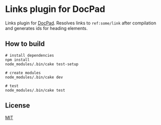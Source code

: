 # Links plugin for DocPad

Links plugin for [DocPad](http://docpad.org). Resolves links to `ref:some/link` after compilation and generates ids for heading elements.


## How to build

```
# install dependencies
npm install
node_modules/.bin/cake test-setup

# create modules
node_modules/.bin/cake dev

# test
node_modules/.bin/cake test
```


## License

[MIT](http://creativecommons.org/licenses/MIT/)